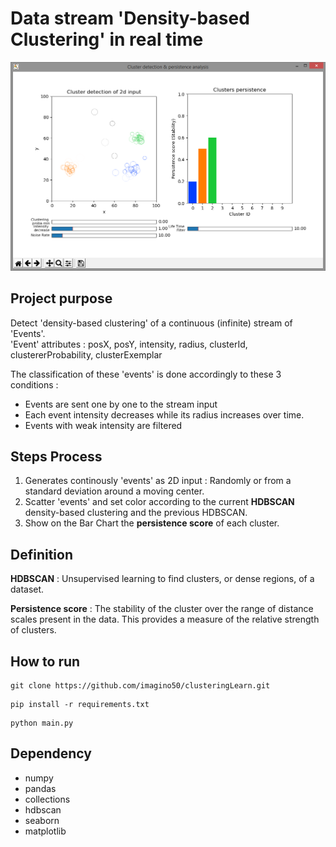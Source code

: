 # Data stream 'Density-based Clustering' in real time   

![alt text](https://github.com/imagino50/clusteringLearn/blob/master/figure.png   "Home page")

## Project purpose  
Detect 'density-based clustering' of a continuous (infinite) stream of 'Events'.  
'Event' attributes : posX, posY, intensity, radius, clusterId, clustererProbability, clusterExemplar

The classification of these 'events' is done accordingly to these 3 conditions :
- Events are sent one by one to the stream input
- Each event intensity decreases while its radius increases over time.  
- Events with weak intensity are filtered

## Steps Process  
1. Generates continously 'events' as 2D input : Randomly or from a standard deviation around a moving center. 
2. Scatter 'events' and set color according to the current **HDBSCAN** density-based clustering and the previous HDBSCAN.  
3. Show on the Bar Chart the **persistence score** of each cluster.  

## Definition
__HDBSCAN__ : Unsupervised learning to find clusters, or dense regions, of a dataset.  

__Persistence score__ : The stability of the cluster over the range of distance scales present in the data. This provides a measure of the relative strength of clusters.

## How to run  

```
git clone https://github.com/imagino50/clusteringLearn.git
```
```
pip install -r requirements.txt
```
```
python main.py
```

## Dependency
- numpy 
- pandas
- collections
- hdbscan
- seaborn
- matplotlib


